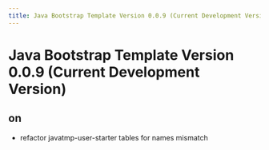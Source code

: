 ```yaml
---
title: Java Bootstrap Template Version 0.0.9 (Current Development Version)
---
```

# Java Bootstrap Template Version 0.0.9 (Current Development Version)

##  on
- refactor javatmp-user-starter tables for names mismatch